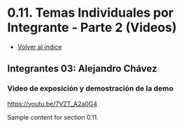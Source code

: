 # 0.11. Temas Individuales por Integrante - Parte 2 (Videos)
- [Volver al índice](/0/0.md)

## Integrantes 03: Alejandro Chávez
### Video de exposición y demostración de la demo
https://youtu.be/7VZT_A2a0G4

Sample content for section 0.11.